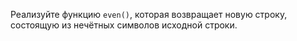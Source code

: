 
Реализуйте функцию `even()`, которая возвращает новую строку, состоящую из нечётных символов исходной строки.
